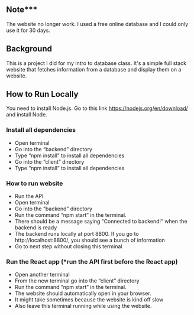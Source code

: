 ## Note***
The website no longer work. I used a free online database and I could only use it for 30 days.

## Background
This is a project I did for my intro to database class. It's a simple full stack website that fetches information from a database and display them on a website.

## How to Run Locally

You need to install Node.js. Go to this link https://nodejs.org/en/download/ and install Node. <br>

### Install all dependencies 
* Open terminal
* Go into the “backend” directory
* Type “npm install” to install all dependencies 
* Go into the “client” directory
* Type “npm install” to install all dependencies 

### How to run website 
* Run the API
* Open terminal
* Go into the “backend” directory
* Run the command “npm start” in the terminal. 
* There should be a message saying “Connected to backend!” when the backend is ready
* The backend runs locally at port 8800. If you go to http://localhost:8800/, you should see a bunch of information 
* Go to next step without closing this terminal

### Run the React app (*run the API first before the React app)
* Open another terminal 
* From the new terminal go into the “client” directory
* Run the command “npm start” in the terminal. 
* The website should automatically open in your browser.
* It might take sometimes because the website is kind off slow 
* Also leave this terminal running while using the website.
